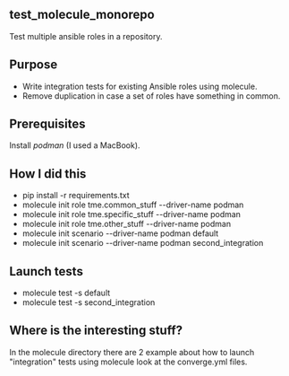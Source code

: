 test_molecule_monorepo
----------------------
Test multiple ansible roles in a repository.

Purpose
-------
* Write integration tests for existing Ansible roles using molecule.
* Remove duplication in case a set of roles have something in common.

Prerequisites
-------------
Install *podman* (I used a MacBook).

How I did this
--------------

* pip install -r requirements.txt
* molecule init role tme.common_stuff --driver-name podman
* molecule init role tme.specific_stuff --driver-name podman
* molecule init role tme.other_stuff --driver-name podman
* molecule init scenario --driver-name podman default
* molecule init scenario --driver-name podman second_integration

Launch tests
------------

* molecule test -s default
* molecule test -s second_integration

Where is the interesting stuff?
------------------------------
In the molecule directory there are 2 example about how to launch "integration" tests using molecule look at the converge.yml files.

